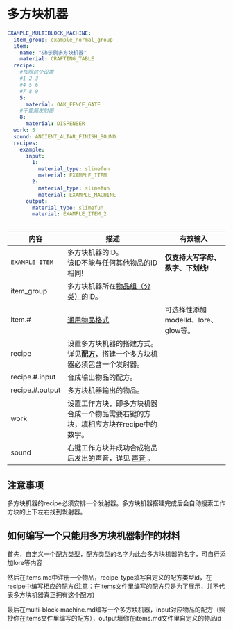 # 多方块机器

```yaml
EXAMPLE_MULTIBLOCK_MACHINE:
  item_group: example_normal_group
  item:
    name: "&b示例多方块机器"
    material: CRAFTING_TABLE
  recipe:
    #按照这个设置
    #1 2 3
    #4 5 6
    #7 8 9
    5:
      material: OAK_FENCE_GATE
    #不要漏发射器
    8:
      material: DISPENSER
  work: 5
  sound: ANCIENT_ALTAR_FINISH_SOUND
  recipes:
    example:
      input:
        1:
          material_type: slimefun
          material: EXAMPLE_ITEM
        2:
          material_type: slimefun
          material: EXAMPLE_MACHINE
      output:
        material_type: slimefun
        material: EXAMPLE_ITEM_2
        
```

| 内容 | 描述 | 有效输入 |
| --- | ----------- | ----------------- |
| `EXAMPLE_ITEM` | 多方块机器的ID。<br>该ID不能与任何其他物品的ID相同! | **仅支持大写字母、数字、下划线!** |
| item_group | 多方块机器所在[物品组（分类）](file/groups.md)的ID。 |
| item.# | [通用物品格式](format/universal-item-format.md)| 可选择性添加modelId、lore、glow等。 |
| recipe | 设置多方块机器的搭建方式。详见[**配方**](../format/recipe.md)，搭建一个多方块机器必须包含一个发射器。 |
| recipe.#.input | 合成输出物品的配方。 |
| recipe.#.output | 多方块机器输出的物品。 |
| work| 设置工作方块，即多方块机器合成一个物品需要右键的方块，填相应方块在recipe中的数字。 |
| sound | 右键工作方块并成功合成物品后发出的声音，详见 [声音](https://slimefun.github.io/javadocs/Slimefun4/docs/io/github/thebusybiscuit/slimefun4/core/services/sounds/SoundEffect.html) 。 |


## 注意事项

多方块机器的recipe必须安排一个发射器。多方块机器搭建完成后会自动搜索工作方块的上下左右找到发射器。

## 如何编写一个只能用多方块机器制作的材料

首先，自定义一个[配方类型](file/recipe_type.md)，配方类型的名字为此台多方块机器的名字，可自行添加lore等内容

然后在items.md中注册一个物品，recipe_type填写自定义的配方类型id，在recipe中编写相应的配方(注意：在items文件里编写的配方只是为了展示，并不代表多方块机器真正拥有这个配方)

最后在multi-block-machine.md编写一个多方块机器，input对应物品的配方（照抄你在items文件里编写的配方），output填你在items.md文件里自定义的物品id
